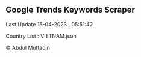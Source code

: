 

## Google Trends Keywords Scraper 
 
Last Update 15-04-2023 , 05:51:42

Country List :
VIETNAM.json



© Abdul Muttaqin 
